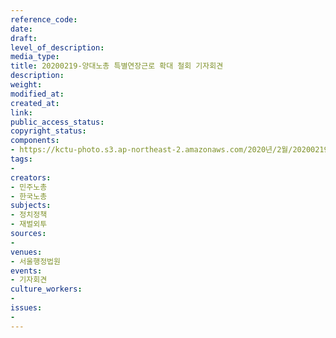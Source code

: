 ```yaml
---
reference_code: 
date: 
draft: 
level_of_description: 
media_type: 
title: 20200219-양대노총 특별연장근로 확대 철회 기자회견
description: 
weight: 
modified_at: 
created_at: 
link: 
public_access_status: 
copyright_status: 
components:
- https://kctu-photo.s3.ap-northeast-2.amazonaws.com/2020년/2월/20200219-양대노총+특별연장근로+확대+철회+기자회견/IMG_9167.jpg
tags:
- 
creators:
- 민주노총
- 한국노총
subjects:
- 정치정책
- 재벌외투
sources:
- 
venues:
- 서울행정법원
events:
- 기자회견
culture_workers:
- 
issues:
- 
---
```

